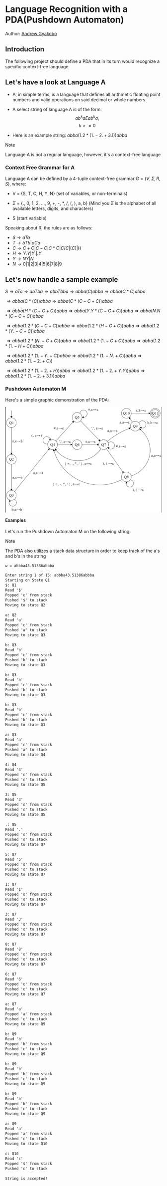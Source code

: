 # Language Recognition with a PDA(Pushdown Automaton)

Author: [Andrew Gyakobo](https://github.com/Gyakobo)

## Introduction
The following project should define a PDA that in its turn would recognize a specific context-free language.

## Let's have a look at Language A
* A, in simple terms, is a language that defines all arithmetic floating point numbers and valid operations on said decimal or whole numbers. 

* A select string of language A is of the form: 
$$
ab^kaEab^ka, 
$$
$$
k>=0
$$

* Here is an example string: $abba(1.2*(1.-2.+3.1))abba$

>[!Note] 
>Language A is not a regular language, however, it's a context-free language

### Context Free Grammar for A

Language A can be defined by a 4-tuple context-free grammar $G = (V, \Sigma, R, S)$, where:

* V = {S, T, C, H, Y, N} (set of variables, or non-terminals)

* $\Sigma$ = {., 0, 1, 2, ..., 9, +, -, *, /, (, ), a, b} (Mind you $\Sigma$ is the alphabet of all available letters, digits, and characters)

* S (start variable)

Speaking about R, the rules are as follows:

* $S \rightarrow aTa$
* $T \rightarrow bTb|aCa$
* $C \rightarrow C+C|C-C|C*C|C/C|(C)|H$
* $H \rightarrow Y.Y|Y.|.Y$ 
* $Y \rightarrow NY|N$
* $N \rightarrow 0|1|2|3|4|5|6|7|8|9$

## Let's now handle a sample example
$S \Rightarrow aTa \Rightarrow abTba \Rightarrow abbTbba \Rightarrow abba(C)abba \Rightarrow abba(C * C)abba$

$\Rightarrow abba(C* (C))abba \Rightarrow abba(C * (C-C+C))abba$

$\Rightarrow abba(H * (C-C+C))abba \Rightarrow abba(Y.Y * (C-C+C))abba \Rightarrow abba(N.N * (C-C+C))abba$

$\Rightarrow abba(1.2*(C-C+C))abba \Rightarrow abba(1.2*(H-C+C))abba \Rightarrow abba(1.2 * (Y.-C+C))abba$

$\Rightarrow abba(1.2*(N.-C+C))abba \Rightarrow abba(1.2*(1.-C+C))abba \Rightarrow abba(1.2 * (1. - H + C))abba$

$\Rightarrow abba(1.2 * (1. - Y. + C))abba \Rightarrow abba(1.2 * (1. - N. + C))abba \Rightarrow abba(1.2 * (1. - 2. + C))$

$\Rightarrow abba(1.2 * (1. - 2. + H))abba \Rightarrow abba(1.2 * (1. - 2. + Y.Y))abba \Rightarrow abba(1.2 * (1. - 2. + 3.1))abba$

### Pushdown Automaton M

Here's a simple graphic demonstration of the PDA:

<img src="assets/PDF_img.png" style="float: left; margin-bottom: 1rem;">

#### Examples

Let's run the Pushdown Automaton M on the following string: 

>[!Note] 
>The PDA also utilizes a stack data structure in order to keep track of the a's and b's in the string 

```
w = abbba43.51386abbba
```

```
Enter string 1 of 15: abbba43.51386abbba
Starting on State Q1
$: Q1
Read '$'
Popped 'ε' from stack
Pushed '$' to stack
Moving to state Q2

a: Q2
Read 'a'
Popped 'ε' from stack
Pushed 'a' to stack
Moving to state Q3

b: Q3
Read 'b'
Popped 'ε' from stack
Pushed 'b' to stack
Moving to state Q3

b: Q3
Read 'b'
Popped 'ε' from stack
Pushed 'b' to stack
Moving to state Q3

b: Q3
Read 'b'
Popped 'ε' from stack
Pushed 'b' to stack
Moving to state Q3

a: Q3
Read 'a'
Popped 'ε' from stack
Pushed 'a' to stack
Moving to state Q4

4: Q4
Read '4'
Popped 'ε' from stack
Pushed 'ε' to stack
Moving to state Q5

3: Q5
Read '3'
Popped 'ε' from stack
Pushed 'ε' to stack
Moving to state Q5

.: Q5
Read '.'
Popped 'ε' from stack
Pushed 'ε' to stack
Moving to state Q7

5: Q7
Read '5'
Popped 'ε' from stack
Pushed 'ε' to stack
Moving to state Q7

1: Q7
Read '1'
Popped 'ε' from stack
Pushed 'ε' to stack
Moving to state Q7

3: Q7
Read '3'
Popped 'ε' from stack
Pushed 'ε' to stack
Moving to state Q7

8: Q7
Read '8'
Popped 'ε' from stack
Pushed 'ε' to stack
Moving to state Q7

6: Q7
Read '6'
Popped 'ε' from stack
Pushed 'ε' to stack
Moving to state Q7

a: Q7
Read 'a'
Popped 'a' from stack
Pushed 'ε' to stack
Moving to state Q9

b: Q9
Read 'b'
Popped 'b' from stack
Pushed 'ε' to stack
Moving to state Q9

b: Q9
Read 'b'
Popped 'b' from stack
Pushed 'ε' to stack
Moving to state Q9

b: Q9
Read 'b'
Popped 'b' from stack
Pushed 'ε' to stack
Moving to state Q9

a: Q9
Read 'a'
Popped 'a' from stack
Pushed 'ε' to stack
Moving to state Q10

ε: Q10
Read 'ε'
Popped '$' from stack
Pushed 'ε' to stack

String is accepted!
```
